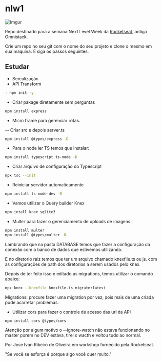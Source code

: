 # nlw1

![Imgur](https://i.imgur.com/agf76lb.jpg)

Repo destinado para a semana Next Level Week da [Rocketseat](https://rocketseat.com.br/), antiga Omnistack.

Crie um repo no seu git com o nome do seu projeto e clone o mesmo em sua maquina. E siga os passos seguintes.

## Estudar

- Serealização
- API Transform

```bash
- npm init -y
```

- Criar pakage diretamente sem perguntas

```bash
npm install express
```

- Micro frame para gerenciar rotas.

-- Criar src e depois server.ts

```bash
npm install @types/express -D
```

- Para o node ler TS temos que instalar:

```bash
npm install typescript ts-node -D
```

- Criar arquivo de configuração do Typescript

```bash
npx tsc --init
```

- Reiniciar servidor automaticamente

```bash
npm install ts-node-dev -D
```

- Vamos utilizar o Query builder Knex

```bash
npm intall knex sqlite3
```

- Multer para fazer o gerenciamento de uploads de imagens

```bash
npm install multer
npm install @types/multer -D
```

Lambrando que na pasta DATABASE temos que fazer a configuração da conexão com o banco de dados que estivemos utilizando.

E no diretorio raiz temos que ter um arquivo chamado knexfile.ts ou js. com as configurações de path dos diretorios a serem usados pelo knex.

Depois de ter feito isso e editado as migrations, temos utilizar o comando abaixo:

```bash
npx knex --knexfile knexfile.ts migrate:latest
```

Migrations: procure fazer uma migration por vez, pois mais de uma criada pode acarretar problemas.

- Utilizar cors para fazer o controle de acesso das url da API

```bash
npm install cors @types/cors
```

Atenção por algum motivo o --ignore-watch não estava funcionando no master porem no DEV estava, tirei o wacth e voltou tudo ao normal.

Por Jose Ivan Ribeiro de Oliveira em workshop fornecido pela Rocketseat.

"Se você se esforça é porque algo você quer muito."

